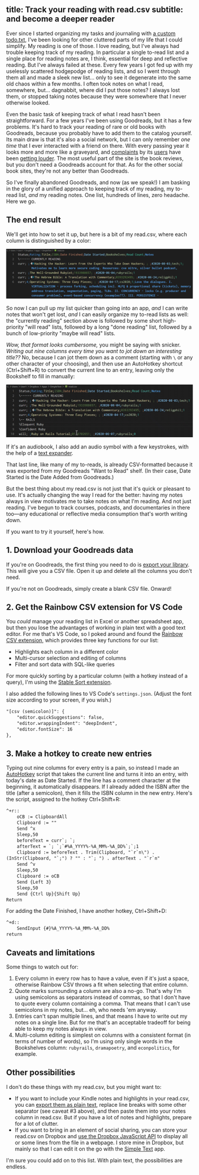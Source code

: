 title: Track your reading with read.csv
subtitle: and become a deeper reader
---

Ever since I started organizing my tasks and journaling with [a custom todo.txt](/posts/2020-06-13-todotxt.html), I've been looking for other cluttered parts of my life that I could simplify. My reading is one of those. I love reading, but I've always had trouble keeping track of my reading. In particular a single to-read list and a single place for reading notes are, I think, essential for deep and reflective reading. But I've always failed at these. Every few years I got fed up with my uselessly scattered hodgepodge of reading lists, and so I went through them all and made a sleek new list… only to see it degenerate into the same old chaos within a few months. I often took notes on what I read, somewhere, but… dagnabbit, where did I put those notes? I always lost them, or stopped taking notes because they were somewhere that I never otherwise looked.

Even the basic task of keeping track of what I read hasn't been straightforward. For a few years I've been using Goodreads, but it has a few problems. It's hard to track your reading of rare or old books with Goodreads, because you probably have to add them to the catalog yourself. Its main draw is that it's also a social network, but I can only remember *one time* that I ever interacted with a friend on there. With every passing year it looks more and more like a graveyard, and [complaints](https://onezero.medium.com/almost-everything-about-goodreads-is-broken-662e424244d5) by its [users](https://theliteraryphoenix.com/2020/02/11/goodreads-frustations/) have been [getting louder](https://bookriot.com/future-of-goodreads/). The most useful part of the site is the book reviews, but you don't need a Goodreads account for that. As for the other social book sites, they're not any better than Goodreads.

So I've finally abandoned Goodreads, and now (as we speak!) I am basking in the glory of a unified approach to keeping track of my reading, my to-read list, *and* my reading notes. One list, hundreds of lines, zero headache. Here we go.

## The end result

We'll get into how to set it up, but here is a bit of my read.csv, where each column is distinguished by a color:

![read.csv plain text reading list](/assets/readcsv-comments.png)

So now I can pull up my list quicker than going into an app, *and* I can write notes that won't get lost, *and* I can easily organize my to-read lists as well: the "currently reading" section above is followed by some short high-priority "will read" lists, followed by a long "done reading" list, followed by a bunch of low-priority "maybe will read" lists.

*Wow, that format looks cumbersome,* you might be saying with snicker. *Writing out nine columns every time you want to jot down an interesting title??* No, because I can jot them down as a comment (starting with `\` or any other character of your choosing), and then use an AutoHotkey shortcut (Ctrl+Shift+R) to convert the current line to an entry, leaving only the Bookshelf to fill in manually:

![read.csv plain text reading list shortcut](/assets/readcsv-add.gif)

If it's an audiobook, I also add an audio symbol with a few keystrokes, with the help of a [text expander](https://beeftext.org/).

That last line, like many of my to-reads, is already CSV-formatted because it was exported from my Goodreads "Want to Read" shelf. (In their case, Date Started is the Date Added from Goodreads.)

But the best thing about my read.csv is not just that it's quick or pleasant to use. It's actually changing the way I read for the better: having my notes always in view motivates me to take notes on what I'm reading. And not just reading. I've begun to track courses, podcasts, and documentaries in there too—any educational or reflective media consumption that's worth writing down.

If you want to try it yourself, here's how.

## 1. Download your Goodreads data

If you're on Goodreads, the first thing you need to do is [export your library](https://help.goodreads.com/s/article/How-do-I-import-or-export-my-books-1553870934590). This will give you a CSV file. Open it up and delete all the columns you don't need.

If you're not on Goodreads, simply create a blank CSV file. Onward!

## 2. Get the Rainbow CSV extension for VS Code

You *could* manage your reading list in Excel or another spreadsheet app, but then you lose the advantages of working in plain text with a good text editor. For me that's VS Code, so I poked around and found the [Rainbow CSV extension](https://marketplace.visualstudio.com/items?itemName=mechatroner.rainbow-csv), which provides three key functions for our list:

* Highlights each column in a different color
* Multi-cursor selection and editing of columns
* Filter and sort data with SQL-like queries

For more quickly sorting by a particular column (with a hotkey instead of a query), I'm using the [Stable Sort extension](https://marketplace.visualstudio.com/items?itemName=sgryjp.vscode-stable-sort).

I also added the following lines to VS Code's `settings.json`. (Adjust the font size according to your screen, if you wish.)

    "[csv (semicolon)]": {
        "editor.quickSuggestions": false,
        "editor.wrappingIndent": "deepIndent",
        "editor.fontSize": 16
    },

## 3. Make a hotkey to create new entries

Typing out nine columns for every entry is a pain, so instead I made an [AutoHotkey](https://www.autohotkey.com/) script that takes the current line and turns it into an entry, with today's date as Date Started. If the line has a comment character at the beginning, it automatically disappears. If I already added the ISBN after the title (after a semicolon), then it fills the ISBN column in the new entry. Here's the script, assigned to the hotkey Ctrl+Shift+R:

    ^+r::
        oCB := ClipboardAll
        Clipboard := ""
        Send ^x
        Sleep,50
        beforeText = curr`; `;
        afterText = `; `;`#%A_YYYY%-%A_MM%-%A_DD%`;`;1
        Clipboard := beforeText . Trim(Clipboard, "`r`n\") . (InStr(Clipboard, "`;") ? "" : "`; ") . afterText . "`r`n"
        Send ^v
        Sleep,50
        Clipboard := oCB
        Send {Left 3}
        Sleep,50
        Send {Ctrl Up}{Shift Up}
    Return

For adding the Date Finished, I have another hotkey, Ctrl+Shift+D:

    ^+d::
        SendInput {#}%A_YYYY%-%A_MM%-%A_DD%
    return

## Caveats and limitations

Some things to watch out for:

1. Every column in every row has to have a value, even if it's just a space, otherwise Rainbow CSV throws a fit when selecting that entire column.
2. Quote marks surrounding a column are also a no-go. That's why I'm using semicolons as separators instead of commas, so that I don't have to quote every column containing a comma. That means that I can't use semicolons in my notes, but… eh, who needs 'em anyway.
3. Entries can't span multiple lines, and that means I have to write out my notes on a single line. But for me that's an acceptable tradeoff for being able to keep my notes always in view.
4. Multi-column editing is simplest on columns with a consistent format (in terms of number of words), so I'm using only single words in the Bookshelves column: `rubyrails`, `dramapoetry`, and `econpolitics`, for example.

## Other possibilities

I don't do these things with my read.csv, but you might want to:

* If you want to include your Kindle notes and highlights in your read.csv, you can [export them as plain text](https://medium.com/@michelle_z./how-to-export-kindle-highlights-notes-for-free-63181bca6df8), replace line breaks with some other separator (see caveat #3 above), and then paste them into your notes column in read.csv. But if you have a lot of notes and highlights, prepare for a lot of clutter.
* If you want to bring in an element of social sharing, you can store your read.csv on Dropbox and [use the Dropbox JavaScript API](https://www.google.com/search?q=dropbox+javascript+api+read+text+file) to display all or some lines from the file in a webpage. I store mine in Dropbox, but mainly so that I can edit it on the go with the [Simple Text](https://play.google.com/store/apps/details?id=simple.text.dropbox) app.

I'm sure you could add on to this list. With plain text, the possibilities are endless.
